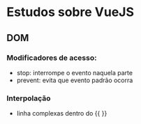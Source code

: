 # Estudos sobre VueJS

## DOM

### Modificadores de acesso:
- stop: interrompe o evento naquela parte
- prevent: evita que evento padrão ocorra

### Interpolação
- linha complexas dentro do {{ }}